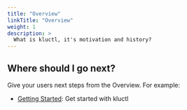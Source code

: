 ```yaml
---
title: "Overview"
linkTitle: "Overview"
weight: 1
description: >
  What is kluctl, it's motivation and history?
---
```


## Where should I go next?

Give your users next steps from the Overview. For example:

* [Getting Started](/docs/getting-started/): Get started with kluctl
